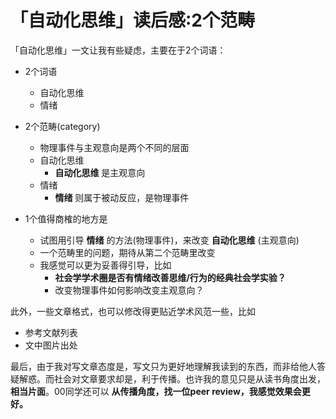 # 「自动化思维」读后感:2个范畴

「自动化思维」一文让我有些疑虑，主要在于2个词语：

- 2个词语
    + 自动化思维
    + 情绪

- 2个范畴(category)
    + 物理事件与主观意向是两个不同的层面
    + 自动化思维
      * **自动化思维** 是主观意向
    + 情绪
      * **情绪** 则属于被动反应，是物理事件

- 1个值得商榷的地方是
    + 试图用引导 **情绪** 的方法(物理事件)，来改变 **自动化思维** (主观意向)
    + 一个范畴里的问题，期待从第二个范畴里改变
    + 我感觉可以更为妥善得引导，比如
      * **社会学学术圈是否有情绪改善思维/行为的经典社会学实验？**
      * 改变物理事件如何影响改变主观意向？

此外，一些文章格式，也可以修改得更贴近学术风范一些，比如
- 参考文献列表
- 文中图片出处

最后，由于我对写文章态度是，写文只为更好地理解我读到的东西，而非给他人答疑解惑。而社会对文章要求却是，利于传播。也许我的意见只是从读书角度出发，**相当片面**。00同学还可以 **从传播角度，找一位peer review，我感觉效果会更好。**